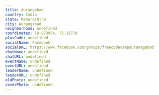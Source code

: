 ```yaml
---
title: Aurangabad
country: India
state: Maharashtra
city: Aurangabad
neighborhood: undefined
coordinates: 19.873954, 75.32778
plusCode: undefined
socialName: Facebook
socialURL: https://www.facebook.com/groups/freecodecampauranagabad
chatName: undefined
chatURL: undefined
eventName: undefined
eventURL: undefined
leaderName: undefined
leaderURL: undefined
oldPhoto: undefined
coverPhoto: undefined
---
```

